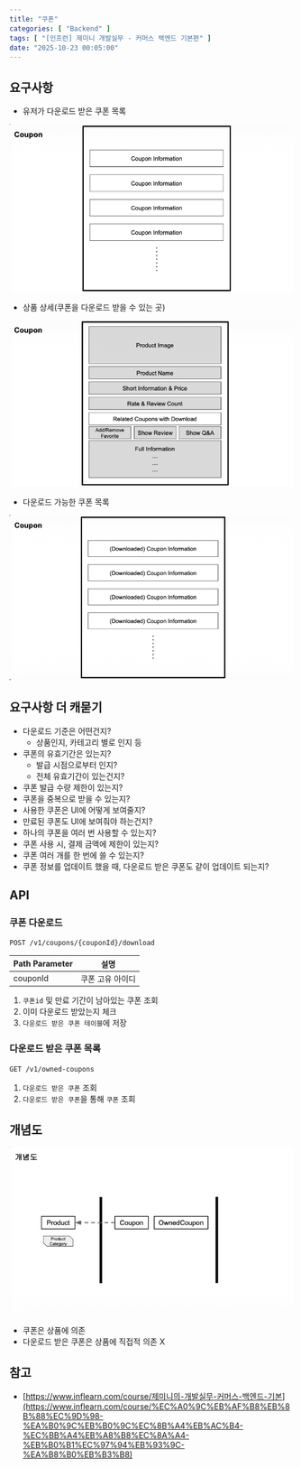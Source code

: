 ```yaml
---
title: "쿠폰"
categories: [ "Backend" ]
tags: [ "[인프런] 제미니 개발실무 - 커머스 백엔드 기본편" ]
date: "2025-10-23 00:05:00"
---
```


## 요구사항

- 유저가 다운로드 받은 쿠폰 목록

![](/assets/img/_posts/2025/10/2025-10-23-쿠폰/181904700286083.png)

- 상품 상세(쿠폰을 다운로드 받을 수 있는 곳)

![](/assets/img/_posts/2025/10/2025-10-23-쿠폰/181953989949375.png)

- 다운로드 가능한 쿠폰 목록

![](/assets/img/_posts/2025/10/2025-10-23-쿠폰/181981268103250.png)

## 요구사항 더 캐묻기

- 다운로드 기준은 어떤건지?
  - 상품인지, 카테고리 별로 인지 등
- 쿠폰의 유효기간은 있는지?
  - 발급 시점으로부터 인지?
  - 전체 유효기간이 있는건지?
- 쿠폰 발급 수량 제한이 있는지?
- 쿠폰을 중복으로 받을 수 있는지?
- 사용한 쿠폰은 UI에 어떻게 보여줄지?
- 만료된 쿠폰도 UI에 보여줘야 하는건지?
- 하나의 쿠폰을 여러 번 사용할 수 있는지?
- 쿠폰 사용 시, 결제 금액에 제한이 있는지?
- 쿠폰 여러 개를 한 번에 쓸 수 있는지?
- 쿠폰 정보를 업데이트 했을 때, 다운로드 받은 쿠폰도 같이 업데이트 되는지?

## API

### 쿠폰 다운로드

```bash
POST /v1/coupons/{couponId}/download
```

| Path Parameter | 설명        |
|----------------|-----------|
| couponId       | 쿠폰 고유 아이디 |

1. `쿠폰id` 및 만료 기간이 남아있는 쿠폰 조회
2. 이미 다운로드 받았는지 체크
3. `다운로드 받은 쿠폰 테이블`에 저장

### 다운로드 받은 쿠폰 목록

```bash
GET /v1/owned-coupons
```

1. `다운로드 받은 쿠폰` 조회
2. `다운로드 받은 쿠폰`을 통해 `쿠폰` 조회

## 개념도

![](/assets/img/_posts/2025/10/2025-10-23-쿠폰/182635940559541.png)

- 쿠폰은 상품에 의존
- 다운로드 받은 쿠폰은 상품에 직접적 의존 X

## 참고

- [https://www.inflearn.com/course/제미니의-개발실무-커머스-백엔드-기본](https://www.inflearn.com/course/%EC%A0%9C%EB%AF%B8%EB%8B%88%EC%9D%98-%EA%B0%9C%EB%B0%9C%EC%8B%A4%EB%AC%B4-%EC%BB%A4%EB%A8%B8%EC%8A%A4-%EB%B0%B1%EC%97%94%EB%93%9C-%EA%B8%B0%EB%B3%B8)
